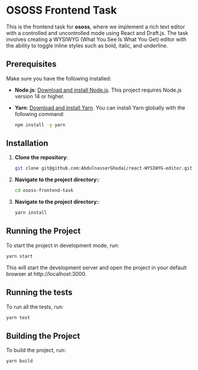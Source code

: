 # OSOSS Frontend Task

This is the frontend task for **ososs**, where we implement a rich text editor with a controlled and uncontrolled mode using React and Draft.js. The task involves creating a WYSIWYG (What You See Is What You Get) editor with the ability to toggle inline styles such as bold, italic, and underline.

## Prerequisites

Make sure you have the following installed:

- **Node.js**: [Download and install Node.js](https://nodejs.org/). This project requires Node.js version 14 or higher.
- **Yarn**: [Download and install Yarn](https://yarnpkg.com/). You can install Yarn globally with the following command:

  ```bash
  npm install -g yarn
  ```

## Installation

1. **Clone the repository**:

   ```bash
   git clone git@github.com:AbdulnasserGhodai/react-WYSIWYG-editor.git
   ```

2. **Navigate to the project directory:**:

   ```bash
   cd ososs-frontend-task
   ```

3. **Navigate to the project directory:**:

   ```bash
   yarn install
   ```

## Running the Project

To start the project in development mode, run:

```bash
yarn start
```

This will start the development server and open the project in your default browser at http://localhost:3000.

## Running the tests

To run all the tests, run:

```bash
yarn test
```

## Building the Project

To build the project, run:

```bash
yarn build
```